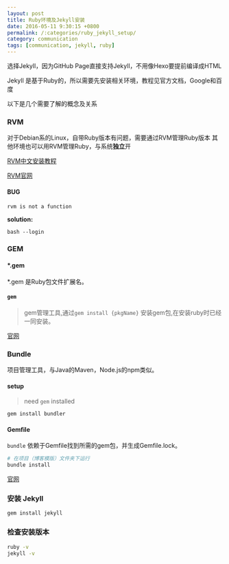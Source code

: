```yaml
---
layout: post
title: Ruby环境及Jekyll安装
date: 2016-05-11 9:30:15 +0800
permalink: /:categories/ruby_jekyll_setup/
category: communication
tags: [communication, jekyll, ruby]
---
```


选择Jekyll，因为GitHub Page直接支持Jekyll，不用像Hexo要提前编译成HTML

Jekyll 是基于Ruby的，所以需要先安装相关环境，教程见官方文档，Google和百度

以下是几个需要了解的概念及关系

### RVM

对于Debian系的Linux，自带Ruby版本有问题，需要通过RVM管理Ruby版本
其他环境也可以用RVM管理Ruby，与系统**独立**开

[RVM中文安装教程](https://ruby-china.org/wiki/rvm-guide)

[RVM官网](https://rvm.io/)

#### BUG

`rvm is not a function`

**solution:**

```
bash --login
```

### GEM

#### \*.gem

\*.gem 是Ruby包文件扩展名。

#### `gem`

> gem管理工具,通过`gem install {pkgName}` 安装gem包,在安装ruby时已经一同安装。


[官网](https://rubygems.org/)

### Bundle

项目管理工具，与Java的Maven，Node.js的npm类似。

#### setup

> need `gem` installed

```ruby
gem install bundler
```

#### Gemfile

`bundle` 依赖于Gemfile找到所需的gem包，并生成Gemfile.lock。

```bash
# 在项目（博客模版）文件夹下运行
bundle install
```

[官网](http://bundler.io/)

### 安装 Jekyll

```bash
gem install jekyll
```

### 检查安装版本

```bash
ruby -v
jekyll -v
```

